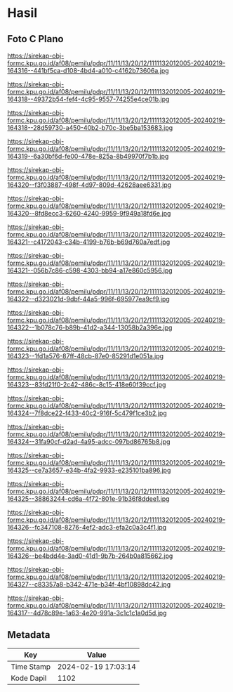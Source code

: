 # Hasil

## Foto C Plano

https://sirekap-obj-formc.kpu.go.id/af08/pemilu/pdpr/11/11/13/20/12/1111132012005-20240219-164316--441bf5ca-d108-4bd4-a010-c4162b73606a.jpg

https://sirekap-obj-formc.kpu.go.id/af08/pemilu/pdpr/11/11/13/20/12/1111132012005-20240219-164318--49372b54-fef4-4c95-9557-74255e4ce01b.jpg

https://sirekap-obj-formc.kpu.go.id/af08/pemilu/pdpr/11/11/13/20/12/1111132012005-20240219-164318--28d59730-a450-40b2-b70c-3be5ba153683.jpg

https://sirekap-obj-formc.kpu.go.id/af08/pemilu/pdpr/11/11/13/20/12/1111132012005-20240219-164319--6a30bf6d-fe00-478e-825a-8b49970f7b1b.jpg

https://sirekap-obj-formc.kpu.go.id/af08/pemilu/pdpr/11/11/13/20/12/1111132012005-20240219-164320--f3f03887-498f-4d97-809d-42628aee6331.jpg

https://sirekap-obj-formc.kpu.go.id/af08/pemilu/pdpr/11/11/13/20/12/1111132012005-20240219-164320--8fd8ecc3-6260-4240-9959-9f949a18fd6e.jpg

https://sirekap-obj-formc.kpu.go.id/af08/pemilu/pdpr/11/11/13/20/12/1111132012005-20240219-164321--c4172043-c34b-4199-b76b-b69d760a7edf.jpg

https://sirekap-obj-formc.kpu.go.id/af08/pemilu/pdpr/11/11/13/20/12/1111132012005-20240219-164321--056b7c86-c598-4303-bb94-a17e860c5956.jpg

https://sirekap-obj-formc.kpu.go.id/af08/pemilu/pdpr/11/11/13/20/12/1111132012005-20240219-164322--d323021d-9dbf-44a5-996f-695977ea9cf9.jpg

https://sirekap-obj-formc.kpu.go.id/af08/pemilu/pdpr/11/11/13/20/12/1111132012005-20240219-164322--1b078c76-b89b-41d2-a344-13058b2a396e.jpg

https://sirekap-obj-formc.kpu.go.id/af08/pemilu/pdpr/11/11/13/20/12/1111132012005-20240219-164323--1fd1a576-87ff-48cb-87e0-85291d1e051a.jpg

https://sirekap-obj-formc.kpu.go.id/af08/pemilu/pdpr/11/11/13/20/12/1111132012005-20240219-164323--83fd21f0-2c42-486c-8c15-418e60f39ccf.jpg

https://sirekap-obj-formc.kpu.go.id/af08/pemilu/pdpr/11/11/13/20/12/1111132012005-20240219-164324--7f8dce22-f433-40c2-916f-5c479f1ce3b2.jpg

https://sirekap-obj-formc.kpu.go.id/af08/pemilu/pdpr/11/11/13/20/12/1111132012005-20240219-164324--31fa90cf-d2ad-4a95-adcc-097bd86765b8.jpg

https://sirekap-obj-formc.kpu.go.id/af08/pemilu/pdpr/11/11/13/20/12/1111132012005-20240219-164325--ce7a3657-e34b-4fa2-9933-e235101ba896.jpg

https://sirekap-obj-formc.kpu.go.id/af08/pemilu/pdpr/11/11/13/20/12/1111132012005-20240219-164325--38863244-cd6a-4f72-801e-91b36f8ddee1.jpg

https://sirekap-obj-formc.kpu.go.id/af08/pemilu/pdpr/11/11/13/20/12/1111132012005-20240219-164326--fc347108-8276-4ef2-adc3-efa2c0a3c4f1.jpg

https://sirekap-obj-formc.kpu.go.id/af08/pemilu/pdpr/11/11/13/20/12/1111132012005-20240219-164326--be4bdd4e-3ad0-41d1-9b7b-264b0a815662.jpg

https://sirekap-obj-formc.kpu.go.id/af08/pemilu/pdpr/11/11/13/20/12/1111132012005-20240219-164327--c83357a8-b342-471e-b34f-4bf10898dc42.jpg

https://sirekap-obj-formc.kpu.go.id/af08/pemilu/pdpr/11/11/13/20/12/1111132012005-20240219-164317--4d78c89e-1a63-4e20-991a-3c1c1c1a0d5d.jpg


## Metadata

| Key        | Value               |
| ---------- | ------------------- |
| Time Stamp | 2024-02-19 17:03:14 |
| Kode Dapil | 1102                |



